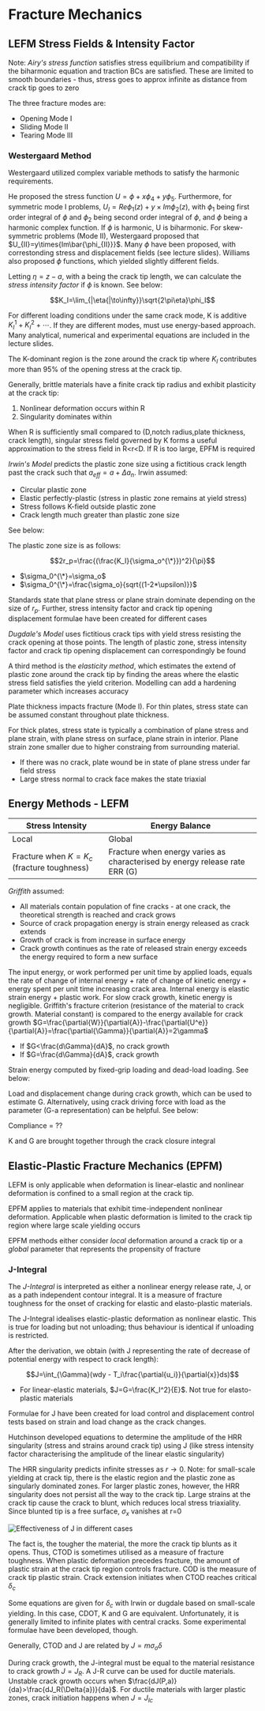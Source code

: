 # Fracture Mechanics

## LEFM Stress Fields & Intensity Factor

Note: *Airy's stress function* satisfies stress equilibrium and compatibility if the biharmonic equation and traction BCs are satisfied. These are limited to smooth boundaries - thus, stress goes to approx infinite as distance from crack tip goes to zero

The three fracture modes are:

- Opening Mode I
- Sliding Mode II
- Tearing Mode III

### Westergaard Method

Westergaard utilized complex variable methods to satisfy the harmonic requirements.

He proposed the stress function $U=\phi+x\phi_4+y\phi_5$. Furthermore, for symmetric mode I problems, $U_I=Re\phi_1(z)+y\times{Im\phi_2(z)}$, with $\phi_1$ being first order integral of $\phi$ and $\phi_2$ being second order integral of $\phi$, and $\phi$ being a harmonic complex function. If $\phi$ is harmonic, U is biharmonic. For skew-symmetric problems (Mode II), Westergaard proposed that $U_{II}=y\times{Im\bar{\phi_{II}}}$. Many $\phi$ have been proposed, with correstonding stress and displacement fields (see lecture slides). Williams also proposed $\phi$ functions, which yielded slightly different fields.

Letting $\eta=z-a$, with a being the crack tip length, we can calculate the *stress intensity factor* if $\phi$ is known. See below:

$$K_I=\lim_{|\eta{|\to\infty}}\sqrt{2\pi\eta}\phi_I$$

For different loading conditions under the same crack mode, K is additive $K_I^1+K_I^2+\cdots$. If they are different modes, must use energy-based approach. Many analytical, numerical and experimental equations are included in the lecture slides.

The K-dominant region is the zone around the crack tip where $K_I$ contributes more than 95% of the opening stress at the crack tip.

Generally, brittle materials have a finite crack tip radius and exhibit plasticity at the crack tip:

1. Nonlinear deformation occurs within R
2. Singularity dominates within

When R is sufficiently small compared to (D,notch radius,plate thickness, crack length), singular stress field governed by K forms a useful approximation to the stress field in R<r<D. If R is too large, EPFM is required

*Irwin's Model* predicts the plastic zone size using a fictitious crack length past the crack such that $a_{eff}=a+\Delta{a_n}$. Irwin assumed:

- Circular plastic zone
- Elastic perfectly-plastic (stress in plastic zone remains at yield stress)
- Stress follows K-field outside plastic zone
- Crack length much greater than plastic zone size

See below:

The plastic zone size is as follows:

$$2r_p=\frac{(\frac{K_I}{\sigma_o^{\*}})^2}{\pi}$$

- $\sigma_0^{\*}=\sigma_o$
- $\sigma_0^{\*}=\frac{\sigma_o}{sqrt{(1-2*\upsilon)}}$

Standards state that plane stress or plane strain dominate depending on the size of $r_p$. Further, stress intensity factor and crack tip opening displacement formulae have been created for different cases

*Dugdale's Model* uses fictitious crack tips with yield stress resisting the crack opening at those points. The length of plastic zone, stress intensity factor and crack tip opening displacement can correspondingly be found

A third method is the *elasticity method*, which estimates the extend of plastic zone around the crack tip by finding the areas where the elastic stress field satisfies the yield criterion. Modelling can add a hardening parameter which increases accuracy

Plate thickness impacts fracture (Mode I). For thin plates, stress state can be assumed constant throughout plate thickness.

For thick plates, stress state is typically a combination of plane stress and plane strain, with plane stress on surface, plane strain in interior. Plane strain zone smaller due to higher constraing from surrounding material.

- If there was no crack, plate wound be in state of plane stress under far field stress
- Large stress normal to crack face makes the state triaxial

## Energy Methods - LEFM

|Stress Intensity|Energy Balance|
|---|---|
|Local|Global|
|Fracture when $K=K_c$ (fracture toughness)|Fracture when energy varies as characterised by energy release rate ERR (G)|

*Griffith* assumed:

- All materials contain population of fine cracks - at one crack, the theoretical strength is reached and crack grows
- Source of crack propagation energy is strain energy released as crack extends
- Growth of crack is from increase in surface energy
- Crack growth continues as the rate of released strain energy exceeds the energy required to form a new surface

The input energy, or work performed per unit time by applied loads, equals the rate of change of internal energy + rate of change of kinetic energy + energy spent per unit time increasing crack area. Internal energy is elastic strain energy + plastic work. For slow crack growth, kinetic energy is negligible. Griffith's fracture criterion (resistance of the material to crack growth. Material constant) is compared to the energy available for crack growth  $G=\frac{\partial{W}}{\partial{A}}-\frac{\partial{U^e}}{\partial{A}}=\frac{\partial{\Gamma}}{\partial{A}}=2\gamma$

- If $G<\frac{d\Gamma}{dA}$, no crack growth
- If $G=\frac{d\Gamma}{dA}$, crack growth

Strain energy computed by fixed-grip loading and dead-load loading. See below:

Load and displacement change during crack growth, which can be used to estimate G. Alternatively, using crack driving force with load as the parameter (G-a representation) can be helpful. See below:

Compliance = ??

K and G are brought together through the crack closure integral

## Elastic-Plastic Fracture Mechanics (EPFM)

LEFM is only applicable when deformation is linear-elastic and nonlinear deformation is confined to a small region at the crack tip.

EPFM applies to materials that exhibit time-independent nonlinear deformation. Applicable when plastic deformation is limited to the crack tip region where large scale yielding occurs

EPFM methods either consider *local* deformation around a crack tip or a *global* parameter that represents the propensity of fracture

### J-Integral

The *J-Integral* is interpreted as either a nonlinear energy release rate, J, or as a path independent contour integral. It is a measure of fracture toughness for the onset of cracking for elastic and elasto-plastic materials.

The J-Integral idealises elastic-plastic deformation as nonlinear elastic. This is true for loading but not unloading; thus behaviour is identical if unloading is restricted.

After the derivation, we obtain (with J representing the rate of decrease of potential energy with respect to crack length):

$$J=\int_{\Gamma}(wdy - T_i\frac{\partial{u_i}}{\partial{x}}ds)$$

- For linear-elastic materials, $J=G=\frac{K_I^2}{E}$. Not true for elasto-plastic materials

Formulae for J have been created for load control and displacement control tests based on strain and load change as the crack changes.

Hutchinson developed equations to determine the amplitude of the HRR singularity (stress and strains around crack tip) using J (like stress intensity factor characterising the amplitude of the linear elastic singularity)

The HRR singularity predicts infinite stresses as $r\to{0}$. Note: for small-scale yielding at crack tip, there is the elastic region and the plastic zone as singularly dominated zones. For larger plastic zones, however, the HRR singularity does not persist all the way to the crack tip. Large strains at the crack tip cause the crack to blunt, which reduces local stress triaxiality. Since blunted tip is a free surface, $\sigma_x$ vanishes at r=0

![Effectiveness of J in different cases](https://i.imgur.com/baU8zat.jpg)

The fact is, the tougher the material, the more the crack tip blunts as it opens. Thus, CTOD is sometimes utilised as a measure of fracture toughness. When plastic deformation precedes fracture, the amount of plastic strain at the crack tip region controls fracture. COD is the measure of crack tip plastic strain. Crack extension initiates when CTOD reaches critical $\delta_c$

Some equations are given for $\delta_c$ with Irwin or dugdale based on small-scale yielding. In this case, CDOT, K and G are equivalent. Unfortunately, it is generally limited to infinite plates with central cracks. Some experimental formulae have been developed, though.

Generally, CTOD and J are related by $J=m\sigma_o\delta$

During crack growth, the J-integral must be equal to the material resistance to crack growth $J=J_R$. A J-R curve can be used for ductile materials. Unstable crack growth occurs when $\frac{dJ(P,a)}{da}>\frac{dJ_R(\Delta{a})}{da}$. For ductile materials with larger plastic zones, crack initiation happens when $J=J_{Ic}$
